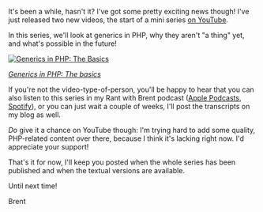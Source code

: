 It's been a while, hasn't it? I've got some pretty exciting news though! I've just released two new videos, the start of a mini series [on YouTube](https://www.youtube.com/watch?v=c8hQ1fWU_mQ&list=PL0bgkxUS9EaKyOugEDffRzsvupBE2YEoD&ab_channel=BrentRoose).

In this series, we'll look at generics in PHP, why they aren't "a thing" yet, and what's possible in the future!

<a href="https://www.youtube.com/watch?v=c8hQ1fWU_mQ&list=PL0bgkxUS9EaKyOugEDffRzsvupBE2YEoD&ab_channel=BrentRoose" target="_blank" rel="noopener noreferrer">
    <p>
        <img src="https://stitcher.io/resources/img/static/generics-thumb-1.png" alt="Generics in PHP: The Basics">
    </p>
    <p class="center"><em class="small">Generics in PHP: The basics</em></p>
</a>

If you're not the video-type-of-person, you'll be happy to hear that you can also listen to this series in my Rant with Brent podcast ([Apple Podcasts](https://podcasts.apple.com/be/podcast/08-generics-in-php-the-basics/id1462956030?i=1000552913973), [Spotify](https://open.spotify.com/episode/0SdJtyTF73Us9Y2C4kR87g)), or you can just wait a couple of weeks, I'll post the transcripts on my blog as well.

_Do_ give it a chance on YouTube though: I'm trying hard to add some quality, PHP-related content over there, because I think it's lacking right now. I'd appreciate your support!

That's it for now, I'll keep you posted when the whole series has been published and when the textual versions are available.

Until next time!

Brent
